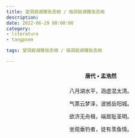 ```yaml
---
title: 望洞庭湖赠张丞相 / 临洞庭湖赠张丞相
description:
date: 2022-06-29 00:00:00
category:
- literature
- tangpoem

tags: 望洞庭湖赠张丞相 / 临洞庭湖赠张丞相

---
```


<div id="poem-author">
唐代 • 孟浩然
</div>
<div id="poem-body">
<p class="poem-paragraph">八月湖水平，涵虚混太清。</p>
<p class="poem-paragraph">气蒸云梦泽，波撼岳阳城。</p>
<p class="poem-paragraph">欲济无舟楫，端居耻圣明。</p>
<p class="poem-paragraph">坐观垂钓者，徒有羡鱼情。</p>

</div>

<style>

#poem-author {
    width: 100%;
    text-align: center;
    margin: 20px 0;
    font-weight: bold;
}
#poem-body {
    width: 100%;
    text-align: center;
}
.poem-paragraph {
    font-family: "仿宋"
}

</style>